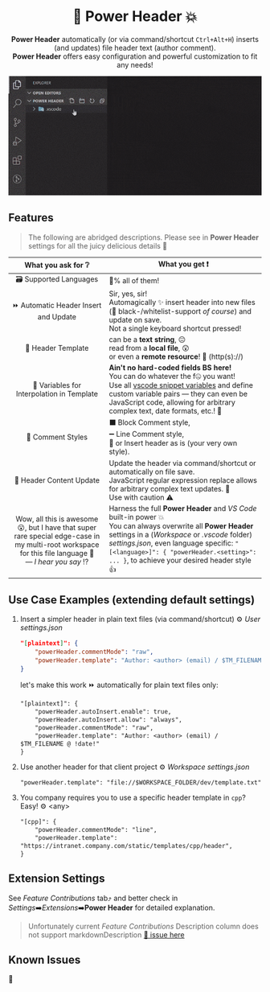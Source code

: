 <div style="text-align: center;">
<h1>👊 Power Header 💥</h1>

**Power Header** automatically (or via command/shortcut `Ctrl+Alt+H`) inserts (and updates) file header text (author comment).  
**Power Header** offers easy configuration and powerful customization to fit any needs!

![short demo of Power Header in action](dist/demo.gif "Power Header in action")
</div>

## Features

> The following are abridged descriptions. Please see in **Power Header** settings for all the juicy delicious details 🤤

| What you ask for ❔ | What you get ❗ |
|:-:|---|
| 🗃️ Supported Languages | 💯% all of them! |
| ⏩ Automatic Header Insert and Update | Sir, yes, sir!<br/>Automagically ✨ insert header into new files (🛑 black-/whitelist-support *of course*) and update on save.<br/>Not a single keyboard shortcut pressed! |
| 📄 Header Template | can be a **text string**, 😐<br/>read from a **local file**, 😲<br/>or even a **remote resource**! 🤯 (http(s)://)|
| 🔀 Variables for Interpolation in Template | **Ain't no hard-coded fields BS here!**<br/>You can do whatever the f🤐 you want!<br/>Use all [vscode snippet variables](https://code.visualstudio.com/docs/editor/userdefinedsnippets#_variables) and define custom variable pairs — they can even be JavaScript code, allowing for arbitrary complex text, date formats, etc.! 🎉 |
| 💬 Comment Styles | ⬛ Block Comment style,<br/>➖ Line Comment style,<br/>📃 or Insert header as is (your very own style). |
| 🔄 Header Content Update | Update the header via command/shortcut or automatically on file save.<br/>JavaScript regular expression replace allows for arbitrary complex text updates. 🎉<br/>Use with caution ⚠️ |
| Wow, all this is awesome 😮, but I have that super rare special edge-case in my multi-root workspace for this file language 🥺<br/>*— I hear you say* ⁉ | Harness the full **Power Header** and *VS Code* built-in power 💥<br/>You can always overwrite all **Power Header** settings in a (*Workspace* or *.vscode* folder) *settings.json*, even language specific: `"[<language>]": { "powerHeader.<setting>": ... }`, to achieve your desired header style 👍 |

## Use Case Examples (extending default settings)

1. Insert a simpler header in plain text files (via command/shortcut) ⚙️ *User settings.json*
	```json
	"[plaintext]": {
		"powerHeader.commentMode": "raw",
		"powerHeader.template": "Author: <author> (email) / $TM_FILENAME @ !date!"
	}
	```
	let's make this work ⏩ automatically for plain text files only:
	```jsonc
	"[plaintext]": {
		"powerHeader.autoInsert.enable": true,
		"powerHeader.autoInsert.allow": "always",
		"powerHeader.commentMode": "raw",
		"powerHeader.template": "Author: <author> (email) / $TM_FILENAME @ !date!"
	}
	```
1. Use another header for that client project ⚙️ *Workspace settings.json*
	```jsonc
	"powerHeader.template": "file://$WORKSPACE_FOLDER/dev/template.txt"
	```
1. You company requires you to use a specific header template in `cpp`? Easy! ⚙️ \<any>
	```jsonc
	"[cpp]": { 
		"powerHeader.commentMode": "line",
		"powerHeader.template": "https://intranet.company.com/static/templates/cpp/header",
	}
	```

## Extension Settings

See *Feature Contributions* tab⤴️ and better check in *Settings*➡️*Extensions*➡️**Power Header** for detailed explanation.

> Unfortunately current *Feature Contributions* Description column does not support markdownDescription [🐞 issue here](https://github.com/microsoft/vscode/issues/88927)

## Known Issues

🙅
